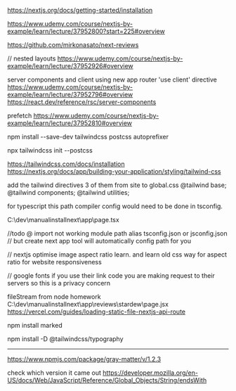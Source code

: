 https://nextjs.org/docs/getting-started/installation

https://www.udemy.com/course/nextjs-by-example/learn/lecture/37952800?start=225#overview

https://github.com/mirkonasato/next-reviews

//
nested layouts
https://www.udemy.com/course/nextjs-by-example/learn/lecture/37952926#overview

server components and client using new app router 'use client' directive
https://www.udemy.com/course/nextjs-by-example/learn/lecture/37952796#overview
https://react.dev/reference/rsc/server-components

prefetch
https://www.udemy.com/course/nextjs-by-example/learn/lecture/37952810#overview

npm install --save-dev tailwindcss postcss autoprefixer

npx tailwindcss init --postcss

https://tailwindcss.com/docs/installation
https://nextjs.org/docs/app/building-your-application/styling/tailwind-css

<!-- /** @type {import('tailwindcss').Config} */
module.exports = {
  content: [
    './app/**/*.{js,ts,jsx,tsx,mdx}', // Note the addition of the `app` directory.
    './pages/**/*.{js,ts,jsx,tsx,mdx}',
    './components/**/*.{js,ts,jsx,tsx,mdx}',

    // Or if using `src` directory:
    './src/**/*.{js,ts,jsx,tsx,mdx}',
  ],
  theme: {
    extend: {},
  },
  plugins: [],
} -->

add the tailwind directives 3 of them from site to global.css
@tailwind base;
@tailwind components;
@tailwind utilities;

for typescript this path compiler config would need to be done in tsconfig.

<!-- {
  "compilerOptions": {
    "paths": {
      "@/*": ["./*"]
    }
  }
} -->

<!-- this page still bugged out but read below -->

C:\dev\manualinstallnext\app\page.tsx

//todo @ import not working module path alias tsconfig.json or jsconfig.json
// but create next app tool will automatically config path for you

// nextjs optimise image aspect ratio learn. and learn old css way for aspect ratio for website responsiveness

//
google fonts if you use their link code you are making request to their servers so this is a privacy concern

fileStream from node homework
C:\dev\manualinstallnext\app\reviews\stardew\page.jsx
https://vercel.com/guides/loading-static-file-nextjs-api-route

<!-- -->

npm install marked

<!-- https://tailwindcss.com/docs/plugins -->

npm install -D @tailwindcss/typography

---

https://www.npmjs.com/package/gray-matter/v/1.2.3

<!-- Step 4: Use The JSON Data
https://vercel.com/guides/loading-static-file-nextjs-api-route
import { readFile } from "node:fs/promises"; -->

check which version it came out
https://developer.mozilla.org/en-US/docs/Web/JavaScript/Reference/Global_Objects/String/endsWith
